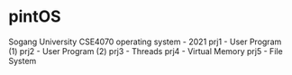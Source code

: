 # pintOS
Sogang University
CSE4070 operating system - 2021
prj1 - User Program (1)
prj2 - User Program (2)
prj3 - Threads
prj4 - Virtual Memory
prj5 - File System
